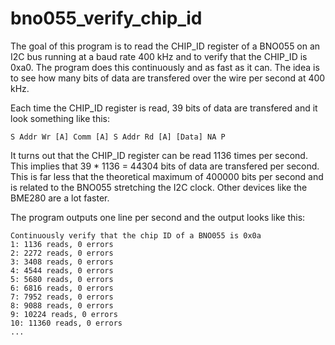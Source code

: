 # bno055_verify_chip_id

The goal of this program is to read the CHIP_ID register of a BNO055 on an I2C
bus running at a baud rate 400 kHz and to verify that the CHIP_ID is 0xa0. The
program does this continuously and as fast as it can. The idea is to see how
many bits of data are transfered over the wire per second at 400 kHz.

Each time the CHIP_ID register is read, 39 bits of data are transfered and it
look something like this:

```
S Addr Wr [A] Comm [A] S Addr Rd [A] [Data] NA P
```

It turns out that the CHIP_ID register can be read 1136 times per second. This
implies that 39 * 1136 = 44304 bits of data are transfered per second. This is
far less that the theoretical maximum of 400000 bits per second and is related
to the BNO055 stretching the I2C clock. Other devices like the BME280 are a
lot faster.

The program outputs one line per second and the output looks like this:

```
Continuously verify that the chip ID of a BNO055 is 0x0a
1: 1136 reads, 0 errors
2: 2272 reads, 0 errors
3: 3408 reads, 0 errors
4: 4544 reads, 0 errors
5: 5680 reads, 0 errors
6: 6816 reads, 0 errors
7: 7952 reads, 0 errors
8: 9088 reads, 0 errors
9: 10224 reads, 0 errors
10: 11360 reads, 0 errors
...
```

